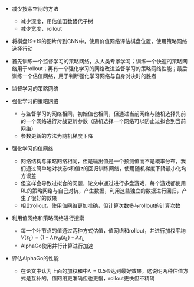 - 减少搜索空间的方法
    - 减少深度，用估值函数替代子树
    - 减少宽度，rollout

- 将棋盘19*19的图片传到CNN中，使用价值网络评估棋盘位置，使用策略网络选择行动
- 首先训练一个监督学习的策略网络，从人类专家学习；训练一个快速的策略网络用于rollout；再有一个强化学习的网络改进监督学习的策略网络性能；最后训练一个估值网络，用于判断强化学习网络与自身对决时的胜者
- 监督学习的策略网络
- 强化学习的策略网络
    - 与监督学习的网络相同，初始值也相同，但通过当前网络与随机选择先前的一个网络进行对战更新参数（随机选择一个网络可以防止过拟合到当前网络）
    - 参数更新的方法为随机梯度下降
- 强化学习的值网络
  - 网络结构与策略网络相同，但是输出值是一个预测值而不是概率分布，我们通过简单地对状态s和值z的回归训练网络，使用随机梯度下降最小化均方误差
  - 但这样会导致过拟合的问题，论文中通过进行多盘游戏，每个游戏都使用RL的策略网络与自己对抗，产生数据，利用这些独立的数据进行回归，产生了很好的效果
  - 相比rollout，使用值网络更加准确，但计算次数多与rollout的计算次数
- 利用值网络和策略网络进行搜索
  - 每一个叶节点的值通过两种方式估值，值网络和rollout，并进行加权平均$V(s_L)=(1- \lambda)v_\theta (s_L)+\lambda z_L$
  - AlphaGo使用并行计算进行加速
- 评估AlphaGo的性能
  - 在论文中认为上面的加权和中$\lambda=0.5$会达到最好效果，这说明两种估值方式是互补的，值网络更准确但也更慢，rollout更快但不精确